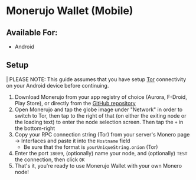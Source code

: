 # Monerujo Wallet (Mobile)

## Available For:

- Android

## Setup

| PLEASE NOTE: This guide assumes that you have setup [Tor](https://docs.start9.com/0.3.5.x/device-guides/android/tor-android) connectivity on your Android device before continuing.

1. Download Monerujo from your app registry of choice (Aurora, F-Droid, Play Store), or directly from the [GitHub repository](https://github.com/m2049r/xmrwallet/releases)
1. Open Monerujo and tap the globe image under "Network" in order to switch to Tor, then tap to the right of that (on either the exiting node or the loading text) to enter the node selection screen. Then tap the `+` in the bottom-right
1. Copy your RPC connection string (Tor) from your server's Monero page -> Interfaces and paste it into the `Hostname` field
   - Be sure that the format is `yourUniqueString.onion` (Tor)
1. Enter the port `18089`, (optionally) name your node, and (optionally) `TEST` the connection, then click `OK`
1. That's it, you're ready to use Monerujo Wallet with your own Monero node!

